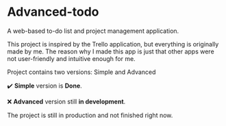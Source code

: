 # Advanced-todo

A web-based to-do list and project management application.

This project is inspired by the Trello application, but everything is originally made by me.
The reason why I made this app is just that other apps were not user-friendly and intuitive enough for me.

Project contains two versions: Simple and Advanced

:heavy_check_mark: **Simple** version is **Done**.

:x: **Advanced** version still **in development**.

The project is still in production and not finished right now. 
